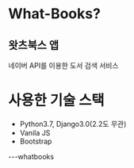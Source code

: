 # What-Books?

## 왓츠북스 앱
네이버 API를 이용한 도서 검색 서비스

# 사용한 기술 스택
+ Python3.7, Django3.0(2.2도 무관)
+ Vanila JS
+ Bootstrap

[](./whatbooks.png)

---whatbooks 


